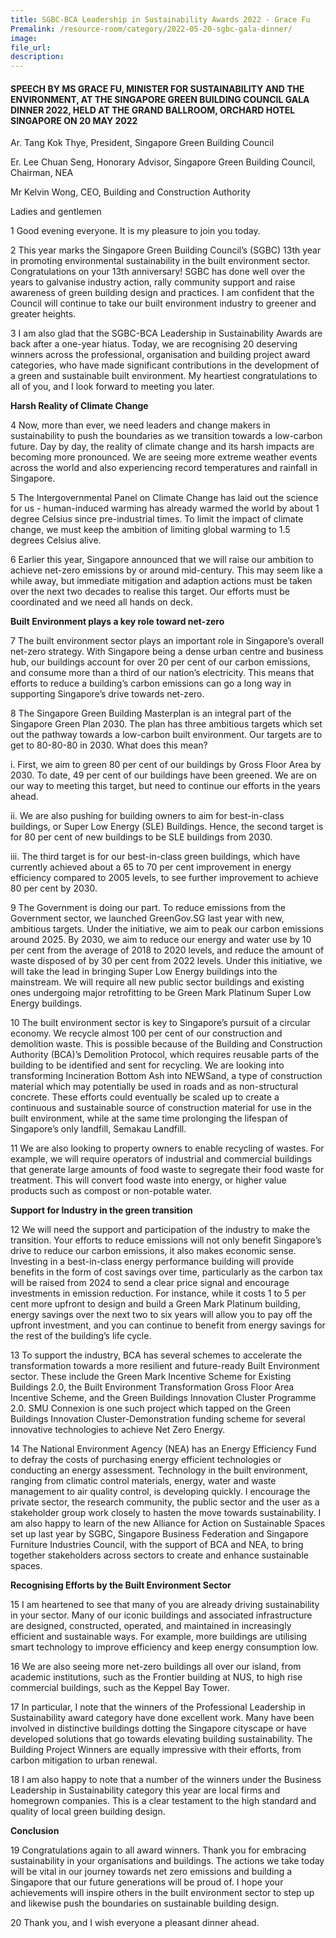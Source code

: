 ```yaml
---
title: SGBC-BCA Leadership in Sustainability Awards 2022 - Grace Fu
Premalink: /resource-room/category/2022-05-20-sgbc-gala-dinner/
image:
file_url:
description:
---
```


#### SPEECH BY MS GRACE FU, MINISTER FOR SUSTAINABILITY AND THE ENVIRONMENT, AT THE SINGAPORE GREEN BUILDING COUNCIL GALA DINNER 2022, HELD AT THE GRAND BALLROOM, ORCHARD HOTEL SINGAPORE ON 20 MAY 2022

Ar. Tang Kok Thye, President, Singapore Green Building Council

Er. Lee Chuan Seng, Honorary Advisor, Singapore Green Building Council, Chairman, NEA

Mr Kelvin Wong, CEO, Building and Construction Authority

Ladies and gentlemen

1	Good evening everyone. It is my pleasure to join you today. 

2	This year marks the Singapore Green Building Council’s (SGBC) 13th year in promoting environmental sustainability in the built environment sector. Congratulations on your 13th anniversary! SGBC has done well over the years to galvanise industry action, rally community support and raise awareness of green building design and practices. I am confident that the Council will continue to take our built environment industry to greener and greater heights.  

3	I am also glad that the SGBC-BCA Leadership in Sustainability Awards are back after a one-year hiatus. Today, we are recognising 20 deserving winners across the professional, organisation and building project award categories, who have made significant contributions in the development of a green and sustainable built environment. My heartiest congratulations to all of you, and I look forward to meeting you later.

**Harsh Reality of Climate Change**

4	Now, more than ever, we need leaders and change makers in sustainability to push the boundaries as we transition towards a low-carbon future. Day by day, the reality of climate change and its harsh impacts are becoming more pronounced. We are seeing more extreme weather events across the world and also experiencing record temperatures and rainfall in Singapore. 

5	The Intergovernmental Panel on Climate Change has laid out the science for us - human-induced warming has already warmed the world by about 1 degree Celsius since pre-industrial times. To limit the impact of climate change, we must keep the ambition of limiting global warming to 1.5 degrees Celsius alive.

6	Earlier this year, Singapore announced that we will raise our ambition to achieve net-zero emissions by or around mid-century. This may seem like a while away, but immediate mitigation and adaption actions must be taken over the next two decades to realise this target. Our efforts must be coordinated and we need all hands on deck.

**Built Environment plays a key role toward net-zero**

7	The built environment sector plays an important role in Singapore’s overall net-zero strategy. With Singapore being a dense urban centre and business hub, our buildings account for over 20 per cent of our carbon emissions, and consume more than a third of our nation’s electricity. This means that efforts to reduce a building’s carbon emissions can go a long way in supporting Singapore’s drive towards net-zero. 

8	The Singapore Green Building Masterplan is an integral part of the Singapore Green Plan 2030. The plan has three ambitious targets which set out the pathway towards a low-carbon built environment. Our targets are to get to 80-80-80 in 2030. What does this mean?

i.	First, we aim to green 80 per cent of our buildings by Gross Floor Area by 2030. To date, 49 per cent of our buildings have been greened. We are on our way to meeting this target, but need to continue our efforts in the years ahead. 

ii.	We are also pushing for building owners to aim for best-in-class buildings, or Super Low Energy (SLE) Buildings. Hence, the second target is for 80 per cent of new buildings to be SLE buildings from 2030. 

iii.	The third target is for our best-in-class green buildings, which have currently achieved about a 65 to 70 per cent improvement in energy efficiency compared to 2005 levels, to see further improvement to achieve 80 per cent by 2030. 

9	The Government is doing our part. To reduce emissions from the Government sector, we launched GreenGov.SG last year with new, ambitious targets. Under the initiative, we aim to peak our carbon emissions around 2025. By 2030, we aim to reduce our energy and water use by 10 per cent from the average of 2018 to 2020 levels, and reduce the amount of waste disposed of by 30 per cent from 2022 levels. Under this initiative, we will take the lead in bringing Super Low Energy buildings into the mainstream. We will require all new public sector buildings and existing ones undergoing major retrofitting to be Green Mark Platinum Super Low Energy buildings.

10	The built environment sector is key to Singapore’s pursuit of a circular economy. We recycle almost 100 per cent of our construction and demolition waste. This is possible because of the Building and Construction Authority (BCA)’s Demolition Protocol, which requires reusable parts of the building to be identified and sent for recycling. We are looking into transforming Incineration Bottom Ash into NEWSand, a type of construction material which may potentially be used in roads and as non-structural concrete. These efforts could eventually be scaled up to create a continuous and sustainable source of construction material for use in the built environment, while at the same time prolonging the lifespan of Singapore’s only landfill, Semakau Landfill. 

11	We are also looking to property owners to enable recycling of wastes. For example, we will require operators of industrial and commercial buildings that generate large amounts of food waste to segregate their food waste for treatment. This will convert food waste into energy, or higher value products such as compost or non-potable water. 

**Support for Industry in the green transition**

12	We will need the support and participation of the industry to make the transition. Your efforts to reduce emissions will not only benefit Singapore’s drive to reduce our carbon emissions, it also makes economic sense. Investing in a best-in-class energy performance building will provide benefits in the form of cost savings over time, particularly as the carbon tax will be raised from 2024 to send a clear price signal and encourage investments in emission reduction. For instance, while it costs 1 to 5 per cent more upfront to design and build a Green Mark Platinum building, energy savings over the next two to six years will allow you to pay off the upfront investment, and you can continue to benefit from energy savings for the rest of the building’s life cycle.

13	To support the industry, BCA has several schemes to accelerate the transformation towards a more resilient and future-ready Built Environment sector. These include the Green Mark Incentive Scheme for Existing Buildings 2.0, the Built Environment Transformation Gross Floor Area Incentive Scheme, and the Green Buildings Innovation Cluster Programme 2.0. SMU Connexion is one such project which tapped on the Green Buildings Innovation Cluster-Demonstration funding scheme for several innovative technologies to achieve Net Zero Energy. 

14	The National Environment Agency (NEA) has an Energy Efficiency Fund to defray the costs of purchasing energy efficient technologies or conducting an energy assessment. Technology in the built environment, ranging from climatic control materials, energy, water and waste management to air quality control, is developing quickly. I encourage the private sector, the research community, the public sector and the user as a stakeholder group work closely to hasten the move towards sustainability. I am also happy to learn of the new Alliance for Action on Sustainable Spaces set up last year by SGBC, Singapore Business Federation and Singapore Furniture Industries Council, with the support of BCA and NEA, to bring together stakeholders across sectors to create and enhance sustainable spaces.

**Recognising Efforts by the Built Environment Sector**

15	I am heartened to see that many of you are already driving sustainability in your sector. Many of our iconic buildings and associated infrastructure are designed, constructed, operated, and maintained in increasingly efficient and sustainable ways. For example, more buildings are utilising smart technology to improve efficiency and keep energy consumption low. 

16	We are also seeing more net-zero buildings all over our island, from academic institutions, such as the Frontier building at NUS, to high rise commercial buildings, such as the Keppel Bay Tower. 

17	In particular, I note that the winners of the Professional Leadership in Sustainability award category have done excellent work. Many have been involved in distinctive buildings dotting the Singapore cityscape or have developed solutions that go towards elevating building sustainability. The Building Project Winners are equally impressive with their efforts, from carbon mitigation to urban renewal. 

18	I am also happy to note that a number of the winners under the Business Leadership in Sustainability category this year are local firms and homegrown companies. This is a clear testament to the high standard and quality of local green building design. 

**Conclusion**

19	Congratulations again to all award winners. Thank you for embracing sustainability in your organisations and buildings. The actions we take today will be vital in our journey towards net zero emissions and building a Singapore that our future generations will be proud of. I hope your achievements will inspire others in the built environment sector to step up and likewise push the boundaries on sustainable building design. 

20	Thank you, and I wish everyone a pleasant dinner ahead. 

